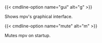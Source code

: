 {{< cmdline-option name="gui" alt="g" >}}

Shows mpv's graphical interface.

{{< cmdline-option name="mute" alt="m" >}}

Mutes mpv on startup.
